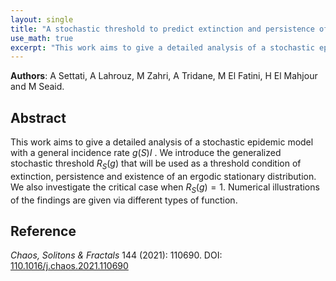 ```yaml
---
layout: single
title: "A stochastic threshold to predict extinction and persistence of an epidemic SIRS system with a general incidence rate (2021)"
use_math: true
excerpt: "This work aims to give a detailed analysis of a stochastic epidemic model with a general incidence rate..."
---
```


**Authors**: A Settati, A Lahrouz, M Zahri, A Tridane, M El Fatini, H El Mahjour and M Seaid.

## Abstract  
 This work aims to give a detailed analysis of a stochastic epidemic model with a general incidence rate $g(S) I$ . We introduce the generalized stochastic threshold $R_S (g)$ that will be used as a threshold condition of extinction, persistence and existence of an ergodic stationary distribution. We also investigate the critical case when $R_S (g) = 1$. Numerical illustrations of the findings are given via different types of function. 

## Reference  
*Chaos, Solitons & Fractals* 144 (2021): 110690.
DOI: [110.1016/j.chaos.2021.110690](https://doi.org/10.1016/j.chaos.2021.110690)
